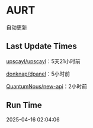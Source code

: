# AURT

自动更新


## Last Update Times

[upscayl/upscayl](https://github.com/upscayl/upscayl)：5天21小时前

[donknap/dpanel](https://github.com/donknap/dpanel)：5小时前

[QuantumNous/new-api](https://github.com/QuantumNous/new-api)：2小时前


## Run Time
2025-04-16 02:04:06

